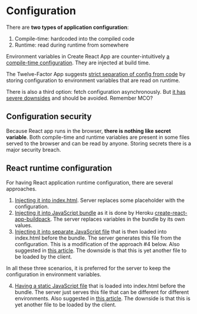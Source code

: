# Configuration

There are **two types of application configuration**:

1. Compile-time: hardcoded into the compiled code
2. Runtime: read during runtime from somewhere

Environment variables in Create React App are counter-intuitively [a compile-time configuration](https://create-react-app.dev/docs/adding-custom-environment-variables). They are injected at build time.

The Twelve-Factor App suggests [strict separation of config from code](https://12factor.net/config) by storing configuration to environment variables that are read on runtime.

There is also a third option: fetch configuration asynchronously. But [it has severe downsides](https://github.com/facebook/create-react-app/issues/578#issuecomment-278178929) and should be avoided. Remember MCO?

## Configuration security

Because React app runs in the browser, **there is nothing like secret variable**. Both compile-time and runtime variables are present in some files served to the browser and can be read by anyone. Storing secrets there is a major security breach.

## React runtime configuration

For having React application runtime configuration, there are several approaches.

1. [Injecting it into index.html](https://create-react-app.dev/docs/title-and-meta-tags/#injecting-data-from-the-server-into-the-page). Server replaces some placeholder with the configuration.
2. [Injecting it into JavaScript bundle](https://github.com/facebook/create-react-app/issues/578#issue-174968572) as it is done by Heroku [create-react-app-buildpack](https://github.com/mars/create-react-app-buildpack). The server replaces variables in the bundle by its own values.
3. [Injecting it into separate JavaScript file](https://github.com/facebook/create-react-app/issues/578#issuecomment-300651519) that is then loaded into index.html before the bundle. The server generates this file from the configuration. This is a modification of the approach #4 below. Also suggested in [this article](https://www.freecodecamp.org/news/how-to-implement-runtime-environment-variables-with-create-react-app-docker-and-nginx-7f9d42a91d70/). The downside is that this is yet another file to be loaded by the client.

In all these three scenarios, it is preferred for the server to keep the configuration in environment variables.

4. [Having a static JavaScript file](https://github.com/facebook/create-react-app/issues/578#issuecomment-277843310) that is loaded into index.html before the bundle. The server just serves this file that can be different for different environments. Also suggested in [this article](https://dev.to/matt_catalfamo/runtime-configurations-with-react-22dl). The downside is that this is yet another file to be loaded by the client.
